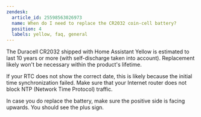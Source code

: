 ```yaml
---
zendesk:
  article_id: 25598563026973
  name: When do I need to replace the CR2032 coin-cell battery?
  position: 4
  labels: yellow, faq, general
---
```


The Duracell CR2032 shipped with Home Assistant Yellow is estimated to last 10 years or more (with self-discharge taken into account). Replacement likely won't be necessary within the product's lifetime.

If your RTC does not show the correct date, this is likely because the initial time synchronization failed. Make sure that your Internet router does not block NTP (Network Time Protocol) traffic.

In case you do replace the battery, make sure the positive side is facing upwards. You should see the plus sign.

